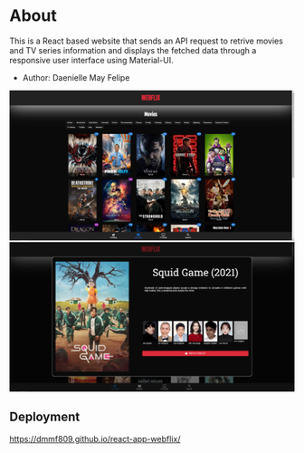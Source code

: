 # About

This is a React based website that sends an API request to retrive movies and TV series information and displays the fetched data through a responsive user interface using Material-UI.

- Author: Daenielle May Felipe

<img src='images/webflix-movies.png'/>
<img src='images/webflix-modal.png'/>

## Deployment

https://dmmf809.github.io/react-app-webflix/
